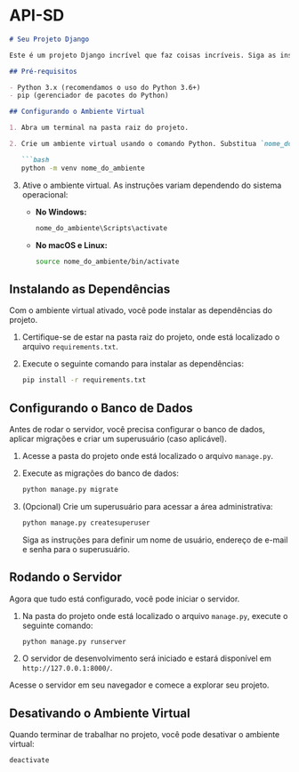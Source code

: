 # API-SD

```markdown
# Seu Projeto Django

Este é um projeto Django incrível que faz coisas incríveis. Siga as instruções abaixo para configurar e executar o projeto em seu ambiente local.

## Pré-requisitos

- Python 3.x (recomendamos o uso do Python 3.6+)
- pip (gerenciador de pacotes do Python)

## Configurando o Ambiente Virtual

1. Abra um terminal na pasta raiz do projeto.

2. Crie um ambiente virtual usando o comando Python. Substitua `nome_do_ambiente` pelo nome que você deseja dar ao seu ambiente virtual.

   ```bash
   python -m venv nome_do_ambiente
   ```

3. Ative o ambiente virtual. As instruções variam dependendo do sistema operacional:

   - **No Windows:**

     ```bash
     nome_do_ambiente\Scripts\activate
     ```

   - **No macOS e Linux:**

     ```bash
     source nome_do_ambiente/bin/activate
     ```

## Instalando as Dependências

Com o ambiente virtual ativado, você pode instalar as dependências do projeto.

1. Certifique-se de estar na pasta raiz do projeto, onde está localizado o arquivo `requirements.txt`.

2. Execute o seguinte comando para instalar as dependências:

   ```bash
   pip install -r requirements.txt
   ```

## Configurando o Banco de Dados

Antes de rodar o servidor, você precisa configurar o banco de dados, aplicar migrações e criar um superusuário (caso aplicável).

1. Acesse a pasta do projeto onde está localizado o arquivo `manage.py`.

2. Execute as migrações do banco de dados:

   ```bash
   python manage.py migrate
   ```

3. (Opcional) Crie um superusuário para acessar a área administrativa:

   ```bash
   python manage.py createsuperuser
   ```

   Siga as instruções para definir um nome de usuário, endereço de e-mail e senha para o superusuário.

## Rodando o Servidor

Agora que tudo está configurado, você pode iniciar o servidor.

1. Na pasta do projeto onde está localizado o arquivo `manage.py`, execute o seguinte comando:

   ```bash
   python manage.py runserver
   ```

2. O servidor de desenvolvimento será iniciado e estará disponível em `http://127.0.0.1:8000/`.

Acesse o servidor em seu navegador e comece a explorar seu projeto.

## Desativando o Ambiente Virtual

Quando terminar de trabalhar no projeto, você pode desativar o ambiente virtual:

```bash
deactivate
```
```